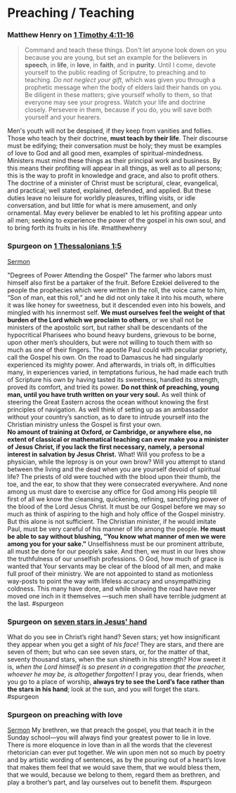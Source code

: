 # Preaching / Teaching


### Matthew Henry on [1 Timothy 4:11-16](1Timothy4#v.11-14)
> Command and teach these things. Don't let anyone look down on you because you are young, but set an example for the believers in **speech**, in **life**, in **love**, in **faith**, and in **purity**. Until I come, devote yourself to the public reading of Scriputre, to preaching and to teaching. *Do not neglect your gift*, which was given you through a prophetic message when the body of elders laid their hands on you.
> Be diligent in these matters; give yourself wholly to them, so that everyone may see your progress. Watch your life and doctrine closely. Persevere in them, because if you do, you will save both yourself and your hearers.

Men's youth will not be despised, if they keep from vanities and follies. Those who teach by their doctrine, **must teach by their life**. Their discourse must be edifying; their conversation must be holy; they must be examples of love to God and all good men, examples of spiritual-mindedness. Ministers must mind these things as their principal work and business. By this means their profiting will appear in all things, as well as to all persons; this is the way to profit in knowledge and grace, and also to profit others. The doctrine of a minister of Christ must be scriptural, clear, evangelical, and practical; well stated, explained, defended, and applied. But these duties leave no leisure for worldly pleasures, trifling visits, or idle conversation, and but little for what is mere amusement, and only ornamental. May every believer be enabled to let his profiting appear unto all men; seeking to experience the power of the gospel in his own soul, and to bring forth its fruits in his life.
#matthewhenry

### Spurgeon on [1 Thessalonians 1:5](1Thess1#v.5)
[Sermon](https://www.spurgeongems.org/sermon/chs648.pdf)

"Degrees of Power Attending the Gospel"
The farmer who labors must himself also first be a partaker of the fruit. Before Ezekiel delivered to the people the prophecies which were written in the roll, the voice came to him, “Son of man, eat this roll,” and he did not only take it into his mouth, where it was like honey for sweetness, but it descended even into his bowels, and mingled with his innermost self. **We must ourselves feel the weight of that burden of the Lord which we proclaim to others**, or we shall not be ministers of the apostolic sort, but rather shall be descendants of the hypocritical Pharisees who bound heavy burdens, grievous to be borne, upon other men’s shoulders, but were not willing to touch them with so much as one of their fingers. The apostle Paul could with peculiar propriety, call the Gospel his own. On the road to Damascus he had singularly experienced its mighty power. And afterwards, in trials oft, in difficulties many, in experiences varied, in temptations furious, he had made each truth of Scripture his own by having tasted its sweetness, handled its strength, proved its comfort, and tried its power. **Do not think of preaching, young man, until you have truth written on your very soul.** As well think of steering the Great Eastern across the ocean without knowing the first principles of navigation. As well think of setting up as an ambassador without your country’s sanction, as to dare to intrude yourself into the Christian ministry unless the Gospel is first your own.  
**No amount of training at Oxford, or Cambridge, or anywhere else, no extent of classical or mathematical teaching can ever make you a minister of Jesus Christ, if you lack the first necessary, namely, a personal interest in salvation by Jesus Christ.** What! Will you profess to be a physician, while the leprosy is on your own brow? Will you attempt to stand between the living and the dead when you are yourself devoid of spiritual life? The priests of old were touched with the blood upon their thumb, the toe, and the ear, to show that they were consecrated everywhere. And none among us must dare to exercise any office for God among His people till first of all we know the cleansing, quickening, refining, sanctifying power of the blood of the Lord Jesus Christ. It must be our Gospel before we may so much as think of aspiring to the high and holy office of the Gospel ministry.
But this alone is not sufficient. The Christian minister, if he would imitate Paul, must be very careful of his manner of life among the people. **He must be able to say without blushing, “You know what manner of men we were among you for your sake.”** Unselfishness must be our prominent attribute, all must be done for our people’s sake. And then, we must in our lives show the truthfulness of our unselfish professions. O God, how much of grace is wanted that Your servants may be clear of the blood of all men, and make full proof of their ministry. We are not appointed to stand as motionless way-posts to point the way with lifeless accuracy and unsympathizing coldness. This many have done, and while showing the road have never moved one inch in it themselves —such men shall have terrible judgment at the last.
#spurgeon

### Spurgeon on [seven stars in Jesus' hand](Revelation1#v.16)

What do you see in Christ’s right hand? Seven stars; yet how insignificant they appear when you get a sight of _his face!_ They are stars, and there are seven of them; but who can see seven stars, or, for the matter of that, seventy thousand stars, when the sun shineth in his strength? How sweet it is, *when the Lord himself is so present in a congregation that the preacher, whoever he may be, is altogether forgotten!* I pray you, dear friends, when you go to a place of worship, **always try to see the Lord’s face rather than the stars in his hand**; look at the sun, and you will forget the stars.
#spurgeon 

### Spurgeon on preaching with love
[Sermon](https://www.spurgeongems.org/sermon/chs1974.pdf)
My brethren, we that preach the gospel, you that teach it in the Sunday school—you will always find your greatest power to lie in love. There is more eloquence in love than in all the words that the cleverest rhetorician can ever put together. We win upon men not so much by poetry and by artistic wording of sentences, as by the pouring out of a heart’s love that makes them feel that we would save them, that we would bless them, that we would, because we belong to them, regard them as brethren, and play a brother’s part, and lay ourselves out to benefit them.
#spurgeon